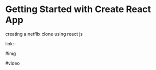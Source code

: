 # Getting Started with Create React App

creating a netflix clone using react js

link:-

#img

#video
